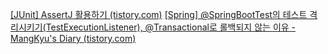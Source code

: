 [[JUnit] AssertJ 활용하기 (tistory.com)](https://smpark1020.tistory.com/405)
[[Spring] @SpringBootTest의 테스트 격리시키기(TestExecutionListener), @Transactional로 롤백되지 않는 이유 - MangKyu's Diary (tistory.com)](https://mangkyu.tistory.com/264)
